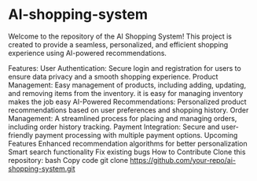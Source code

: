 # AI-shopping-system
Welcome to the repository of the AI Shopping System!
This project is created to provide a seamless, personalized, and efficient shopping experience using AI-powered recommendations.

Features:
User Authentication: Secure login and registration for users to ensure data privacy and a smooth shopping experience.
Product Management: Easy management of products, including adding, updating, and removing items from the inventory. it is easy for managing inventory makes the job easy
AI-Powered Recommendations: Personalized product recommendations based on user preferences and shopping history.
Order Management: A streamlined process for placing and managing orders, including order history tracking.
Payment Integration: Secure and user-friendly payment processing with multiple payment options.
Upcoming Features
Enhanced recommendation algorithms for better personalization
Smart search functionality
Fix existing bugs
How to Contribute
Clone this repository:
bash
Copy code
git clone https://github.com/your-repo/ai-shopping-system.git  
